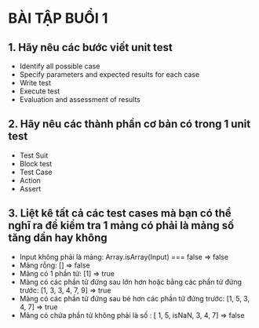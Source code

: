 # BÀI TẬP BUỔI 1

## 1. Hãy nêu các bước viết unit test

- Identify all possible case
- Specify parameters and expected results for each case
- Write test
- Execute test
- Evaluation and assessment of results

## 2. Hãy nêu các thành phần cơ bản có trong 1 unit test

- Test Suit
- Block test
- Test Case
- Action
- Assert

## 3. Liệt kê tất cả các test cases mà bạn có thể nghĩ ra để kiểm tra 1 mảng có phải là mảng số tăng dần hay không

- Input không phải là mảng: Array.isArray(Input) === false => false
- Mảng rỗng: [] => false
- Mảng có 1 phần tử: [1] => true
- Mảng có các phần tử đứng sau lớn hơn hoặc bằng các phần tử đứng trước: [1, 3, 3, 4, 7, 9] => true
- Mảng có các phần tử đứng sau bé hơn các phần tử đứng trước: [1, 5, 3, 4, 7] => true
- Mảng có chứa phần tử không phải là số : [ 1, 5, isNaN, 3, 4, 7] => false
